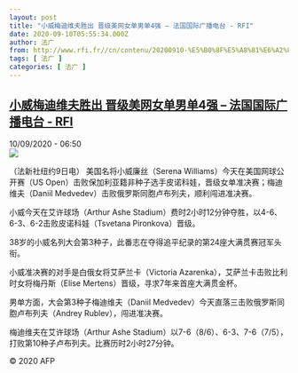 ```yaml
---
layout: post
title: "小威梅迪维夫胜出 晋级美网女单男单4强 – 法国国际广播电台 - RFI"
date: 2020-09-10T05:55:34.000Z
author: 法广
from: http://www.rfi.fr//cn/contenu/20200910-%E5%B0%8F%E5%A8%81%E6%A2%85%E8%BF%AA%E7%BB%B4%E5%A4%AB%E8%83%9C%E5%87%BA-%E6%99%8B%E7%BA%A7%E7%BE%8E%E7%BD%91%E5%A5%B3%E5%8D%95%E7%94%B7%E5%8D%954%E5%BC%BA
tags: [ 法广 ]
categories: [ 法广 ]
---
```

<!--1599717334000-->
[小威梅迪维夫胜出 晋级美网女单男单4强 – 法国国际广播电台 - RFI](http://www.rfi.fr//cn/contenu/20200910-%E5%B0%8F%E5%A8%81%E6%A2%85%E8%BF%AA%E7%BB%B4%E5%A4%AB%E8%83%9C%E5%87%BA-%E6%99%8B%E7%BA%A7%E7%BE%8E%E7%BD%91%E5%A5%B3%E5%8D%95%E7%94%B7%E5%8D%954%E5%BC%BA)
------

<div>
<div>10/09/2020 - 06:50</div><img src="https://s.rfi.fr/media/display/b534ae9c-f322-11ea-b9ba-005056a964fe/w:310/p:16x9/spo0003b.200910125001.jpg"><div class="t-content__body u-clearfix"><p>（法新社纽约9日电）    美国名将小威廉丝（Serena Williams）今天在美国网球公开赛（US Open）击败保加利亚籍非种子选手皮诺科娃，晋级女单准决赛；梅迪维夫（Daniil Medvedev）击败俄罗斯同胞卢布列夫，顺利闯进准决赛。</p><p>    小威今天在艾许球场（Arthur Ashe Stadium）费时2小时12分钟夺胜，以4-6、6-3、6-2击败皮诺科娃（Tsvetana Pironkova）晋级。</p><p>    38岁的小威名列大会第3种子，此番志在夺得追平纪录的第24座大满贯赛冠军头衔。</p><p>    小威准决赛的对手是白俄女将艾萨兰卡（Victoria Azarenka），艾萨兰卡击败比利时女将梅丹斯（Elise Mertens）晋级，寻求7年来首座大满贯金杯。</p><p>    男单方面，大会第3种子梅迪维夫（Daniil Medvedev）今天直落三击败俄罗斯同胞卢布列夫（Andrey Rublev），闯进准决赛。</p><p>    梅迪维夫在艾许球场（Arthur Ashe Stadium）以7-6（8/6）、6-3、7-6（7/5），打败第10种子卢布列夫。比赛历时2小时27分钟。</p><p class="t-copyright">© 2020 AFP</p>        </div>
</div>
